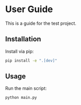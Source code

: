 # User Guide

This is a guide for the test project.

## Installation

Install via pip:

```bash
pip install -e ".[dev]"
```

## Usage

Run the main script:

```bash
python main.py
```
